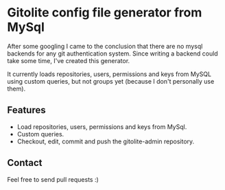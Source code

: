 Gitolite config file generator from MySql
=========================================

After some googling I came to the conclusion that there are no mysql backends for any git authentication system. 
Since writing a backend could take some time, I've created this generator.

It currently loads repositories, users, permissions and keys from MySQL using custom queries, but not groups yet (because I don't personally use them).

Features
--------
 * Load repositories, users, permissions and keys from MySql.
 * Custom queries.
 * Checkout, edit, commit and push the gitolite-admin repository.

Contact
-------
Feel free to send pull requests :)
